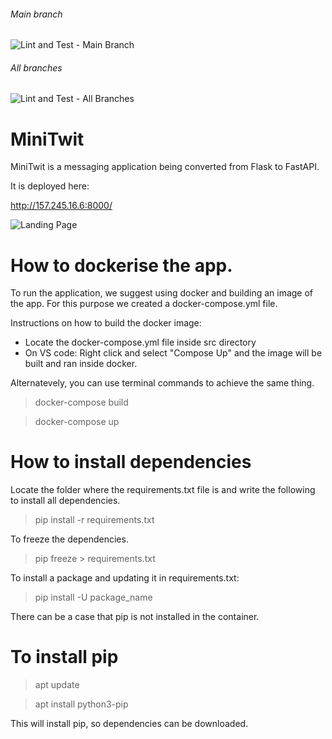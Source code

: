 ###### Main branch
![Lint and Test - Main Branch](https://github.com/MinitwitGroupI/Minitwit/actions/workflows/lint-and-test.yml/badge.svg?branch=main)

###### All branches
![Lint and Test - All Branches](https://github.com/MinitwitGroupI/Minitwit/actions/workflows/lint-and-test.yml/badge.svg)


# MiniTwit

MiniTwit is a messaging application being converted from Flask to FastAPI.

It is deployed here:

http://157.245.16.6:8000/

![Landing Page](https://github.com//MinitwitGroupI/MiniTwit/blob/main/documentation/images/landingpage.png?raw=true)

# How to dockerise the app.
To run the application, we suggest using docker and building an image of the app.
For this purpose we created a docker-compose.yml file. 

Instructions on how to build the docker image:
- Locate the docker-compose.yml file inside src directory 
- On VS code: Right click and select "Compose Up" and the image will be built and ran inside docker. 

Alternatevely, you can use terminal commands to achieve the same thing.

>  docker-compose build

>  docker-compose up 


# How to install dependencies

Locate the folder where the requirements.txt file is and write the following to install all dependencies.

> pip install -r requirements.txt

To freeze the dependencies.

> pip freeze > requirements.txt

To install a package and updating it in requirements.txt:

> pip install -U package_name

There can be a case that pip is not installed in the container.
# To install pip

> apt update

> apt install python3-pip

This will install pip, so dependencies can be downloaded.
